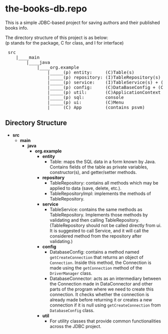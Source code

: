 # the-books-db.repo

This is a simple JDBC-based project for saving authors and their published books info.

The directory structure of this project is as below: <br>
(p stands for the package, C for class, and I for interface) <br>


<pre>
&nbsp;src
&nbsp;   |____main
&nbsp;       |____java
&nbsp;           |____org.example
&nbsp;               |_____(p) entity:     (C)Table(s)
&nbsp;               |_____(p) repository: (I)TableRepository(s) + (C)TableRepositoryImpl(s)
&nbsp;               |_____(p) service:    (I)TableService(s) + (C)TableServiceImpl(s)
&nbsp;               |_____(p) config:     (C)DataBaseConfig + (C)DataConnector
&nbsp;               |_____(p) util:       (C)ApplicationContext + (C)Constant
&nbsp;               |_____(p) sql:        console
&nbsp;               |_____(p) ui:         (C)Menu
&nbsp;               |_____(C) App         (contains psvm)
</pre>





## Directory Structure

- **src**
  - **main**
    - **java**
      - **org.example**
        - **entity**
          - Table: maps the SQL data in a form known by Java. Contains fields of the table as private variables, constructor(s), and getter/setter methods.
        - **repository**
          - TableRepository: contains all methods which may be applied to data (save, delete, etc.).
          - TableRepositoryImpl: implements the methods of TableRepository.
        - **service**
          - TableService: contains the same methods as TableRepository. Implements those methods by validating and then calling TableRepository. (TableRepository should not be called directly from ui. It is suggested to call Service, and it will call the considered method from the repository after validating.)
        - **config**
          - DatabaseConfig: contains a method named `getCreateConnection` that returns an object of `Connection`. Inside this method, the Connection is made using the `getConnection` method of the `DriverManager` class.
          - DatabaseConnector: acts as an intermediary between the Connection made in DataConnector and other parts of the program where we need to create this connection. It checks whether the connection is already made before returning it or creates a new connection if it is null using `getCreateConnection` from `DatabaseConfig` class.
        - **util**
          - For utility classes that provide common functionalities across the JDBC project.

